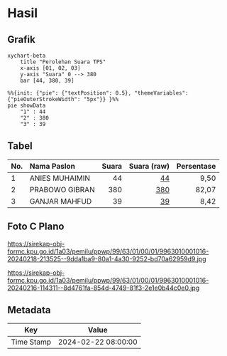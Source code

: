 # Hasil

## Grafik

```mermaid
xychart-beta
    title "Perolehan Suara TPS"
    x-axis [01, 02, 03]
    y-axis "Suara" 0 --> 380
    bar [44, 380, 39]
```

```mermaid
%%{init: {"pie": {"textPosition": 0.5}, "themeVariables": {"pieOuterStrokeWidth": "5px"}} }%%
pie showData
    "1" : 44
    "2" : 380
    "3" : 39
```

## Tabel

| No. | Nama Paslon    | Suara | Suara (raw) | Persentase |
|:--- |:-------------- | -----:| -----------:| ----------:|
| 1   | ANIES MUHAIMIN | 44    | [44][p-1]   | 9,50       |
| 2   | PRABOWO GIBRAN | 380   | [380][p-2]  | 82,07      |
| 3   | GANJAR MAHFUD  | 39    | [39][p-3]   | 8,42       |


[p-1]: https://github.com/gigit-pemilu/pemilu-2024-99-luar-negeri/blob/main/pilpres/hitung-suara/sub/99-luar-negeri/sub/63-kuching-malaysia/sub/01-kuching-malaysia/sub/0001-kuching-malaysia/sub/016-ksk-011/sub/paslon-1.txt
[p-2]: https://github.com/gigit-pemilu/pemilu-2024-99-luar-negeri/blob/main/pilpres/hitung-suara/sub/99-luar-negeri/sub/63-kuching-malaysia/sub/01-kuching-malaysia/sub/0001-kuching-malaysia/sub/016-ksk-011/sub/paslon-2.txt
[p-3]: https://github.com/gigit-pemilu/pemilu-2024-99-luar-negeri/blob/main/pilpres/hitung-suara/sub/99-luar-negeri/sub/63-kuching-malaysia/sub/01-kuching-malaysia/sub/0001-kuching-malaysia/sub/016-ksk-011/sub/paslon-3.txt

## Foto C Plano

https://sirekap-obj-formc.kpu.go.id/1a03/pemilu/ppwp/99/63/01/00/01/9963010001016-20240218-213525--9dda1ba9-80a1-4a30-9252-bd70a62959d9.jpg

https://sirekap-obj-formc.kpu.go.id/1a03/pemilu/ppwp/99/63/01/00/01/9963010001016-20240216-114311--8d4761fa-854d-4749-81f3-2e1e0b44c0e0.jpg


## Metadata

| Key        | Value               |
| ---------- | ------------------- |
| Time Stamp | 2024-02-22 08:00:00 |



